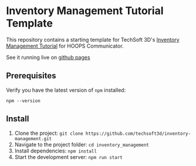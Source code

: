 # Inventory Management Tutorial Template

This repository contains a starting template for TechSoft 3D's [Inventory Management Tutorial](https://docs.techsoft3d.com/communicator/latest/build/tutorials/inventory-management/01.html) for HOOPS Communicator.

See it running live on [github pages](https://techsoft3d.github.io/inventory-management/)

## Prerequisites

Verify you have the latest version of `npm` installed:

`npm --version`

## Install

1. Clone the project: `git clone https://github.com/techsoft3d/inventory-management.git`
2. Navigate to the project folder: `cd inventory_management`
3. Install dependencies: `npm install`
4. Start the development server: `npm run start`
